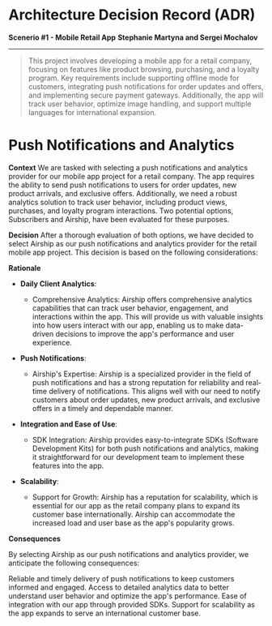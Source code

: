 # Architecture Decision Record (ADR)
**Scenerio #1 - Mobile Retail App**
**Stephanie Martyna and Sergei Mochalov**
___
> This project involves developing a mobile app for a retail company, focusing on features like product browsing, purchasing, and a loyalty program. Key requirements include supporting offline mode for customers, integrating push notifications for order updates and offers, and implementing secure payment gateways. Additionally, the app will track user behavior, optimize image handling, and support multiple languages for international expansion.

# Push Notifications and Analytics

**Context**
We are tasked with selecting a push notifications and analytics provider for our mobile app project for a retail company. The app requires the ability to send push notifications to users for order updates, new product arrivals, and exclusive offers. Additionally, we need a robust analytics solution to track user behavior, including product views, purchases, and loyalty program interactions. Two potential options, Subscribers and Airship, have been evaluated for these purposes.

**Decision**
After a thorough evaluation of both options, we have decided to select Airship as our push notifications and analytics provider for the retail mobile app project. This decision is based on the following considerations:

**Rationale**

- **Daily Client Analytics**:
   - Comprehensive Analytics: Airship offers comprehensive analytics capabilities that can track user behavior, engagement, and interactions within the app. This will provide us with valuable insights into how users interact with our app, enabling us to make data-driven decisions to improve the app's performance and user experience.

- **Push Notifications**:
   - Airship's Expertise: Airship is a specialized provider in the field of push notifications and has a strong reputation for reliability and real-time delivery of notifications. This aligns well with our need to notify customers about order updates, new product arrivals, and exclusive offers in a timely and dependable manner.

- **Integration and Ease of Use**:
   - SDK Integration: Airship provides easy-to-integrate SDKs (Software Development Kits) for both push notifications and analytics, making it straightforward for our development team to implement these features into the app.

- **Scalability**:
   - Support for Growth: Airship has a reputation for scalability, which is essential for our app as the retail company plans to expand its customer base internationally. Airship can accommodate the increased load and user base as the app's popularity grows.

**Consequences**

By selecting Airship as our push notifications and analytics provider, we anticipate the following consequences:

Reliable and timely delivery of push notifications to keep customers informed and engaged.
Access to detailed analytics data to better understand user behavior and optimize the app's performance.
Ease of integration with our app through provided SDKs.
Support for scalability as the app expands to serve an international customer base.

